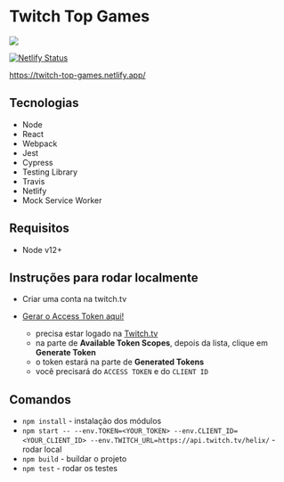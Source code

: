 # Twitch Top Games

<img src="https://travis-ci.com/maribel1995/twitch-top-games.svg?branch=master"/>

[![Netlify Status](https://api.netlify.com/api/v1/badges/51c11949-1231-46c3-8759-8441a761f012/deploy-status)](https://app.netlify.com/sites/twitch-top-games/deploys)

https://twitch-top-games.netlify.app/

## Tecnologias

- Node
- React
- Webpack
- Jest
- Cypress
- Testing Library
- Travis
- Netlify
- Mock Service Worker

## Requisitos

- Node v12+

## Instruções para rodar localmente

- Criar uma conta na twitch.tv
- [Gerar o Access Token aqui!](https://twitchtokengenerator.com/)

  - precisa estar logado na [Twitch.tv](https://www.twitch.tv/)
  - na parte de **Available Token Scopes**, depois da lista, clique em **Generate Token**
  - o token estará na parte de **Generated Tokens**
  - você precisará do `ACCESS TOKEN` e do `CLIENT ID`

## Comandos

- `npm install` - instalação dos módulos
- `npm start -- --env.TOKEN=<YOUR_TOKEN> --env.CLIENT_ID=<YOUR_CLIENT_ID> --env.TWITCH_URL=https://api.twitch.tv/helix/` - rodar local
- `npm build` - buildar o projeto
- `npm test` - rodar os testes
